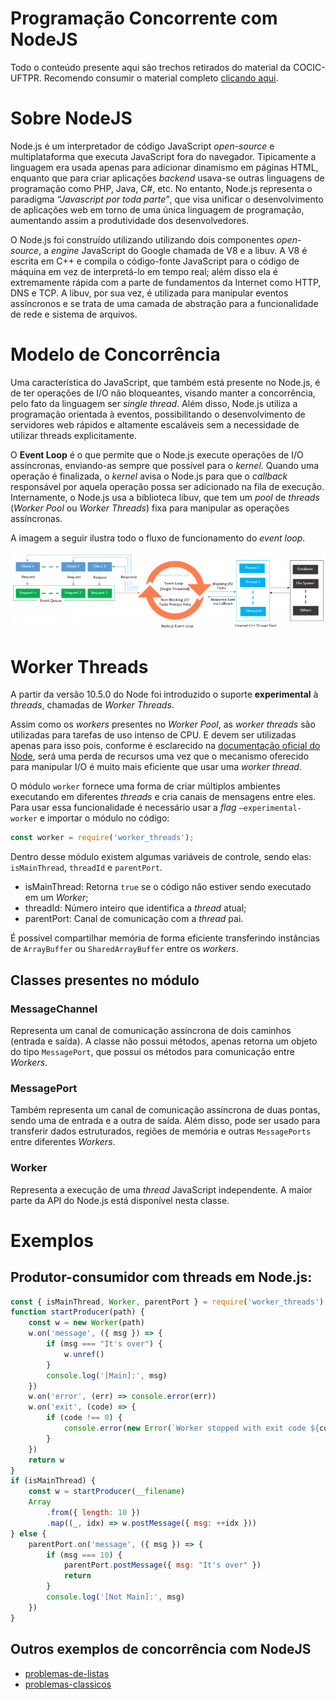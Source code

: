 # Programação Concorrente com NodeJS
Todo o conteúdo presente aqui são trechos retirados do material da COCIC-UFTPR. Recomendo consumir o material completo [clicando aqui](http://cocic.cm.utfpr.edu.br/progconcorrente/doku.php?id=nodejs).

Sobre NodeJS
=================================
Node.js é um interpretador de código JavaScript *open-source* e multiplataforma que executa JavaScript fora do navegador. Tipicamente a linguagem era usada apenas para adicionar dinamismo em páginas HTML, enquanto que para criar aplicações *backend* usava-se outras linguagens de programação como PHP, Java, C#, etc. No entanto, Node.js representa o paradigma *“Javascript por toda parte”*, que visa unificar o desenvolvimento de aplicações web em torno de uma única linguagem de programação, aumentando assim a produtividade dos desenvolvedores.

O Node.js foi construído utilizando utilizando dois componentes *open-source*, a *engine* JavaScript do Google chamada de V8 e a libuv. A V8 é escrita em C++ e compila o código-fonte JavaScript para o código de máquina em vez de interpretá-lo em tempo real; além disso ela é extremamente rápida com a parte de fundamentos da Internet como HTTP, DNS e TCP. A libuv, por sua vez, é utilizada para manipular eventos assíncronos e se trata de uma camada de abstração para a funcionalidade de rede e sistema de arquivos.

Modelo de Concorrência
=================================
Uma característica do JavaScript, que também está presente no Node.js, é de ter operações de I/O não bloqueantes, visando manter a concorrência, pelo fato da linguagem ser *single thread*. Além disso, Node.js utiliza a programação orientada à eventos, possibilitando o desenvolvimento de servidores web rápidos e altamente escaláveis sem a necessidade de utilizar threads explicitamente.

O **Event Loop** é o que permite que o Node.js execute operações de I/O assíncronas, enviando-as sempre que possível para o *kernel*. Quando uma operação é finalizada, o *kernel* avisa o Node.js para que o *callback* responsável por aquela operação possa ser adicionado na fila de execução. Internamente, o Node.js usa a biblioteca libuv, que tem um *pool* de *threads* (*Worker Pool* ou *Worker Threads*) fixa para manipular as operações assíncronas.

A imagem a seguir ilustra todo o fluxo de funcionamento do *event loop*.

![Event Loop Diagram](eventloop.png)


Worker Threads
=================================
A partir da versão 10.5.0 do Node foi introduzido o suporte **experimental** à *threads*, chamadas de *Worker Threads*.

Assim como os *workers* presentes no *Worker Pool*, as *worker threads* são utilizadas para tarefas de uso intenso de CPU. E devem ser utilizadas apenas para isso pois, conforme é esclarecido na [documentação oficial do Node](https://nodejs.org/docs/latest-v11.x/api/worker_threads.html#worker_threads_worker_threads), será uma perda de recursos uma vez que o mecanismo oferecido para manipular I/O é muito mais eficiente que usar uma *worker thread*.
 
O módulo `worker` fornece uma forma de criar múltiplos ambientes executando em diferentes *threads* e cria canais de mensagens entre eles. Para usar essa funcionalidade é necessário usar a *flag* `–experimental-worker` e importar o módulo no código:

```javascript
const worker = require('worker_threads');
```

Dentro desse módulo existem algumas variáveis de controle, sendo elas: `isMainThread`, `threadId` e `parentPort`.

- isMainThread: Retorna `true` se o código não estiver sendo executado em um *Worker*;
- threadId: Número inteiro que identifica a *thread* atual;
- parentPort: Canal de comunicação com a *thread* pai.

É possível compartilhar memória de forma eficiente transferindo instâncias de `ArrayBuffer` ou `SharedArrayBuffer` entre os *workers*.

Classes presentes no módulo
---------
### MessageChannel
Representa um canal de comunicação assíncrona de dois caminhos (entrada e saída). A classe não possui métodos, apenas retorna um objeto do tipo `MessagePort`, que possui os métodos para comunicação entre *Workers*.

### MessagePort
Também representa um canal de comunicação assíncrona de duas pontas, sendo uma de entrada e a outra de saída. Além disso, pode ser usado para transferir dados estruturados, regiões de memória e outras `MessagePorts` entre diferentes *Workers*.

### Worker
Representa a execução de uma *thread* JavaScript independente. A maior parte da API do Node.js está disponível nesta classe.

Exemplos
=================================
Produtor-consumidor com threads em Node.js:
---------
```javascript	
const { isMainThread, Worker, parentPort } = require('worker_threads')	
function startProducer(path) {	
    const w = new Worker(path)	
    w.on('message', ({ msg }) => {	
        if (msg === "It's over") {	
            w.unref()	
        }	
        console.log('[Main]:', msg)	
    })	
    w.on('error', (err) => console.error(err))	
    w.on('exit', (code) => {	
        if (code !== 0) {	
            console.error(new Error(`Worker stopped with exit code ${code}`))	
        }	
    })	
    return w	
}	
if (isMainThread) {	
    const w = startProducer(__filename)	
    Array	
        .from({ length: 10 })	
        .map((_, idx) => w.postMessage({ msg: ++idx }))	
} else {	
    parentPort.on('message', ({ msg }) => {	
        if (msg === 10) {	
            parentPort.postMessage({ msg: "It's over" })	
            return	
        }	
        console.log('[Not Main]:', msg)	
    })	
}	
```
Outros exemplos de concorrência com NodeJS
---------
- [problemas-de-listas](problemas-de-listas/)
- [problemas-classicos](problemas-classicos/)
